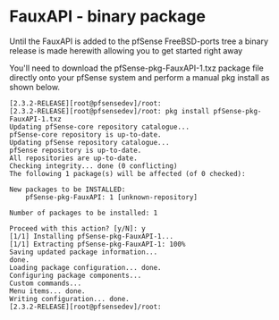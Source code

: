# FauxAPI - binary package

Until the FauxAPI is added to the pfSense FreeBSD-ports tree a binary release is
made herewith allowing you to get started right away

You'll need to download the pfSense-pkg-FauxAPI-1.txz package file directly onto
your pfSense system and perform a manual pkg install as shown below.

```
[2.3.2-RELEASE][root@pfsensedev]/root: 
[2.3.2-RELEASE][root@pfsensedev]/root: pkg install pfSense-pkg-FauxAPI-1.txz
Updating pfSense-core repository catalogue...
pfSense-core repository is up-to-date.
Updating pfSense repository catalogue...
pfSense repository is up-to-date.
All repositories are up-to-date.
Checking integrity... done (0 conflicting)
The following 1 package(s) will be affected (of 0 checked):

New packages to be INSTALLED:
	pfSense-pkg-FauxAPI: 1 [unknown-repository]

Number of packages to be installed: 1

Proceed with this action? [y/N]: y
[1/1] Installing pfSense-pkg-FauxAPI-1...
[1/1] Extracting pfSense-pkg-FauxAPI-1: 100%
Saving updated package information...
done.
Loading package configuration... done.
Configuring package components...
Custom commands...
Menu items... done.
Writing configuration... done.
[2.3.2-RELEASE][root@pfsensedev]/root: 
```
